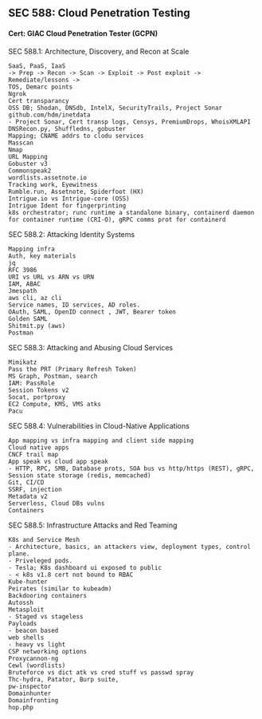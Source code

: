 ## SEC 588: Cloud Penetration Testing

#### Cert: GIAC Cloud Penetration Tester (GCPN)

SEC 588.1: Architecture, Discovery, and Recon at Scale
```
SaaS, PaaS, IaaS
-> Prep -> Recon -> Scan -> Exploit -> Post exploit -> Remediate/lessons ->
TOS, Demarc points
Ngrok
Cert transparancy
OSS DB; Shodan, DNSdb, IntelX, SecurityTrails, Project Sonar
github.com/hdm/inetdata
- Project Sonar, Cert transp logs, Censys, PremiumDrops, WhoisXMLAPI
DNSRecon.py, Shuffledns, gobuster
Mapping; CNAME addrs to clodu services
Masscan
Nmap
URL Mapping
Gobuster v3
Commonspeak2
wordlists.assetnote.io
Tracking work, Eyewitness
Rumble.run, Assetnote, Spiderfoot (HX)
Intrigue.io vs Intrigue-core (OSS)
Intrigue Ident for fingerprinting
k8s orchestrator; runc runtime a standalone binary, containerd daemon for container runtime (CRI-O), gRPC comms prot for containerd
```
SEC 588.2: Attacking Identity Systems
```
Mapping infra
Auth, key materials
jq
RFC 3986
URI vs URL vs ARN vs URN
IAM, ABAC
Jmespath
aws cli, az cli
Service names, ID services, AD roles.
OAuth, SAML, OpenID connect , JWT, Bearer token
Golden SAML
Shitmit.py (aws)
Postman
```
SEC 588.3: Attacking and Abusing Cloud Services
```
Mimikatz
Pass the PRT (Primary Refresh Token)
MS Graph, Postman, search
IAM: PassRole
Session Tokens v2
Socat, portproxy
EC2 Compute, KMS, VMS atks
Pacu
```
SEC 588.4: Vulnerabilities in Cloud-Native Applications
```
App mapping vs infra mapping and client side mapping
Cloud native apps
CNCF trail map
App speak vs cloud app speak
- HTTP, RPC, SMB, Database prots, SOA bus vs http/https (REST), gRPC, Session state storage (redis, memcached)
Git, CI/CD
SSRF, injection
Metadata v2 
Serverless, Cloud DBs vulns
Containers
```
SEC 588.5: Infrastructure Attacks and Red Teaming
```
K8s and Service Mesh
- Architecture, basics, an attackers view, deployment types, control plane.
- Priveleged pods.
- Tesla; K8s dashboard ui exposed to public 
- < k8s v1.8 cert not bound to RBAC
Kube-hunter
Peirates (similar to kubeadm)
Backdooring containers
Autossh
Metasploit
- Staged vs stageless
Payloads
- beacon based
web shells
- heavy vs light
CSP networking options
Proxycannon-ng
Cewl (wordlists)
Bruteforce vs dict atk vs cred stuff vs passwd spray
Thc-hydra, Patator, Burp suite, 
pw-inspector
Domainhunter
Domainfronting
hop.php
```
